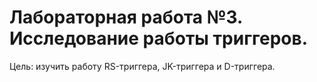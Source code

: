 # Лабораторная работа №3. Исследование работы триггеров.

Цель: изучить работу RS-триггера, JK-триггера и D-триггера.
